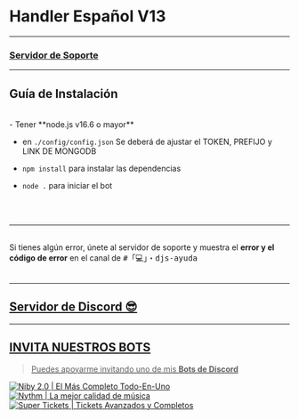 # Handler Español V13


***


### [**Servidor de Soporte**](https://discord.gg/MBPsvcphGf)

***

## Guía de Instalación

<br/>
- Tener **node.js v16.6 o mayor**

- en `./config/config.json` Se deberá de ajustar el TOKEN, PREFIJO y LINK DE MONGODB

- `npm install` para instalar las dependencias

- `node .` para iniciar el bot

<br/>
<br/>

***

<br/>
Si tienes algún error, únete al servidor de soporte y muestra el <strong>error y el código de error</strong> en el canal de <kbd>#「💻」・djs-ayuda</kbd>
<br/>

<br/>
  
***

## [Servidor de Discord 😎](https://discord.gg/MBPsvcphGf)
<a href="https://discord.gg/MBPsvcphGf">

***

## INVITA NUESTROS BOTS

> Puedes apoyarme invitando uno de mis **Bots de Discord**

[![Niby 2.0 | El Más Completo Todo-En-Uno](https://cdn.discordapp.com/avatars/919695409813815367/73ae978048bf4ea3c751638372d92a1f.webp?size=256)](https://discord.com/api/oauth2/authorize?client_id=919695409813815367&permissions=8&scope=bot%20applications.commands)
[![Nythm | La mejor calidad de música](https://cdn.discordapp.com/avatars/890233523464700014/1a81e677c1883e5806c7cac56694b132.webp?size=256)](https://discord.com/api/oauth2/authorize?client_id=890233523464700014&permissions=8&scope=bot%20applications.commands)
[![Super Tickets | Tickets Avanzados y Completos](https://cdn.discordapp.com/avatars/901877569866051636/5500087dc7d4819f725e5d59aabf3f4c.webp?size=256)](https://discord.com/api/oauth2/authorize?client_id=901877569866051636&permissions=8&scope=bot%20applications.commands)
